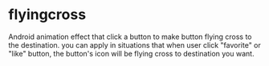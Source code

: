 # flyingcross
Android animation effect that click a button to make button flying cross to the destination. you can apply in situations that when user click "favorite" or "like" button, the button's icon will be flying cross to destination you want.
